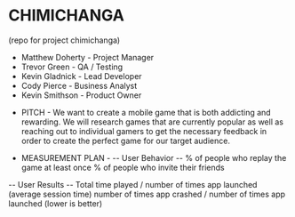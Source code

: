 # CHIMICHANGA
(repo for project chimichanga)

+ Matthew Doherty - Project Manager
+ Trevor Green - QA / Testing
+ Kevin Gladnick - Lead Developer
+ Cody Pierce - Business Analyst
+ Kevin Smithson - Product Owner

- PITCH -
We want to create a mobile game that is both addicting and rewarding. We will research games that are currently popular as well as reaching out to individual gamers to get the necessary feedback in order to create the perfect game for our target audience.

- MEASUREMENT PLAN -
-- User Behavior --
% of people who replay the game at least once
% of people who invite their friends

-- User Results --
Total time played / number of times app launched (average session time)
number of times app crashed / number of times app launched (lower is better)
